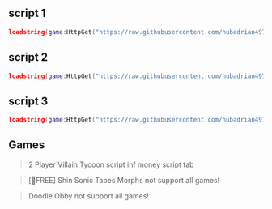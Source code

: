 ## script 1
```lua
loadstring(game:HttpGet("https://raw.githubusercontent.com/hubadrian497/script/refs/heads/main/Scriptmorph"))()
```

## script 2
```lua
loadstring(game:HttpGet("https://raw.githubusercontent.com/hubadrian497/script/refs/heads/main/adrianhubs"))()
```

## script 3
```lua
loadstring(game:HttpGet("https://raw.githubusercontent.com/hubadrian497/script/refs/heads/main/Doodle%20Obby%20script%20zenhub101"))()
```

## Games
> 2 Player Villain Tycoon script inf money script tab

> [🎁FREE] Shin Sonic Tapes Morphs
> not support all games!

> Doodle Obby
> not support all games!
